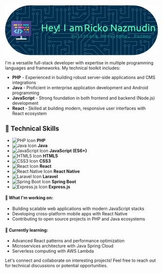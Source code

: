 ![RickoNazmudin](img/github-header-1.png)

I'm a versatile full-stack developer with expertise in multiple programming languages and frameworks. My technical toolkit includes:

- **PHP** - Experienced in building robust server-side applications and CMS integrations
- **Java** - Proficient in enterprise application development and Android programming
- **JavaScript** - Strong foundation in both frontend and backend (Node.js) development
- **React** - Skilled at building modern, responsive user interfaces with React ecosystem

## 🔧 Technical Skills
- ![PHP Icon](https://img.icons8.com/color/48/000000/php.png) **PHP**
- ![Java Icon](https://img.icons8.com/color/48/000000/java-coffee-cup-logo.png) **Java**
- ![JavaScript Icon](https://img.icons8.com/color/48/000000/javascript.png) **JavaScript (ES6+)**
- ![HTML5 Icon](https://img.icons8.com/color/48/000000/html-5.png) **HTML5**
- ![CSS3 Icon](https://img.icons8.com/color/48/000000/css3.png) **CSS3**
- ![React Icon](https://img.icons8.com/color/48/000000/react-native.png) **React**
- ![React Native Icon](https://img.icons8.com/color/48/000000/react-native.png) **React Native**
- ![Laravel Icon](https://img.icons8.com/color/48/000000/laravel.png) **Laravel**
- ![Spring Boot Icon](https://img.icons8.com/color/48/000000/spring-logo.png) **Spring Boot**
- ![Express.js Icon](https://img.icons8.com/color/48/000000/express.png) **Express.js**  

#### 🚀 What I'm working on:
- Building scalable web applications with modern JavaScript stacks
- Developing cross-platform mobile apps with React Native
- Contributing to open source projects in PHP and Java ecosystems

#### 🌱 Currently learning:
- Advanced React patterns and performance optimization
- Microservices architecture with Java Spring Cloud
- Serverless computing with AWS Lambda

Let's connect and collaborate on interesting projects! Feel free to reach out for technical discussions or potential opportunities.